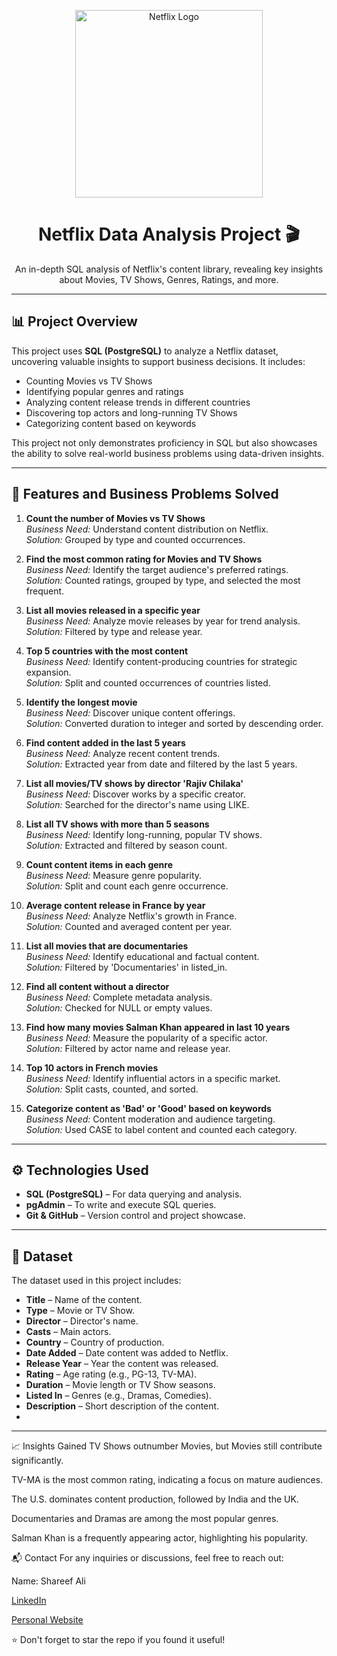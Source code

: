 <p align="center">
  <img src="https://upload.wikimedia.org/wikipedia/commons/0/08/Netflix_2015_logo.svg" width="300" alt="Netflix Logo">
</p>

<h1 align="center">Netflix Data Analysis Project 🎬</h1>
<p align="center">
  An in-depth SQL analysis of Netflix's content library, revealing key insights about Movies, TV Shows, Genres, Ratings, and more. 
</p>

---

## 📊 Project Overview

This project uses **SQL (PostgreSQL)** to analyze a Netflix dataset, uncovering valuable insights to support business decisions. It includes:
- Counting Movies vs TV Shows
- Identifying popular genres and ratings
- Analyzing content release trends in different countries
- Discovering top actors and long-running TV Shows
- Categorizing content based on keywords

This project not only demonstrates proficiency in SQL but also showcases the ability to solve real-world business problems using data-driven insights.

---

## 🚀 Features and Business Problems Solved

1. **Count the number of Movies vs TV Shows**  
   *Business Need:* Understand content distribution on Netflix.  
   *Solution:* Grouped by type and counted occurrences.

2. **Find the most common rating for Movies and TV Shows**  
   *Business Need:* Identify the target audience's preferred ratings.  
   *Solution:* Counted ratings, grouped by type, and selected the most frequent.

3. **List all movies released in a specific year**  
   *Business Need:* Analyze movie releases by year for trend analysis.  
   *Solution:* Filtered by type and release year.

4. **Top 5 countries with the most content**  
   *Business Need:* Identify content-producing countries for strategic expansion.  
   *Solution:* Split and counted occurrences of countries listed.

5. **Identify the longest movie**  
   *Business Need:* Discover unique content offerings.  
   *Solution:* Converted duration to integer and sorted by descending order.

6. **Find content added in the last 5 years**  
   *Business Need:* Analyze recent content trends.  
   *Solution:* Extracted year from date and filtered by the last 5 years.

7. **List all movies/TV shows by director 'Rajiv Chilaka'**  
   *Business Need:* Discover works by a specific creator.  
   *Solution:* Searched for the director's name using LIKE.

8. **List all TV shows with more than 5 seasons**  
   *Business Need:* Identify long-running, popular TV shows.  
   *Solution:* Extracted and filtered by season count.

9. **Count content items in each genre**  
   *Business Need:* Measure genre popularity.  
   *Solution:* Split and count each genre occurrence.

10. **Average content release in France by year**  
   *Business Need:* Analyze Netflix's growth in France.  
   *Solution:* Counted and averaged content per year.

11. **List all movies that are documentaries**  
   *Business Need:* Identify educational and factual content.  
   *Solution:* Filtered by 'Documentaries' in listed_in.

12. **Find all content without a director**  
   *Business Need:* Complete metadata analysis.  
   *Solution:* Checked for NULL or empty values.

13. **Find how many movies Salman Khan appeared in last 10 years**  
   *Business Need:* Measure the popularity of a specific actor.  
   *Solution:* Filtered by actor name and release year.

14. **Top 10 actors in French movies**  
   *Business Need:* Identify influential actors in a specific market.  
   *Solution:* Split casts, counted, and sorted.

15. **Categorize content as 'Bad' or 'Good' based on keywords**  
   *Business Need:* Content moderation and audience targeting.  
   *Solution:* Used CASE to label content and counted each category.

---

## ⚙️ Technologies Used

- **SQL (PostgreSQL)** – For data querying and analysis.
- **pgAdmin** – To write and execute SQL queries.
- **Git & GitHub** – Version control and project showcase.

---

## 📂 Dataset

The dataset used in this project includes:
- **Title** – Name of the content.
- **Type** – Movie or TV Show.
- **Director** – Director's name.
- **Casts** – Main actors.
- **Country** – Country of production.
- **Date Added** – Date content was added to Netflix.
- **Release Year** – Year the content was released.
- **Rating** – Age rating (e.g., PG-13, TV-MA).
- **Duration** – Movie length or TV Show seasons.
- **Listed In** – Genres (e.g., Dramas, Comedies).
- **Description** – Short description of the content.
- 
---

📈 Insights Gained
TV Shows outnumber Movies, but Movies still contribute significantly.

TV-MA is the most common rating, indicating a focus on mature audiences.

The U.S. dominates content production, followed by India and the UK.

Documentaries and Dramas are among the most popular genres.

Salman Khan is a frequently appearing actor, highlighting his popularity.

📬 Contact
For any inquiries or discussions, feel free to reach out:

Name: Shareef Ali

<a href="https://www.linkedin.com/in/shareef-ali/" target="_blank">LinkedIn<a/>

<a href="www.shareefdev.com" target="_blank">Personal Website<a/>

⭐️ Don't forget to star the repo if you found it useful!
